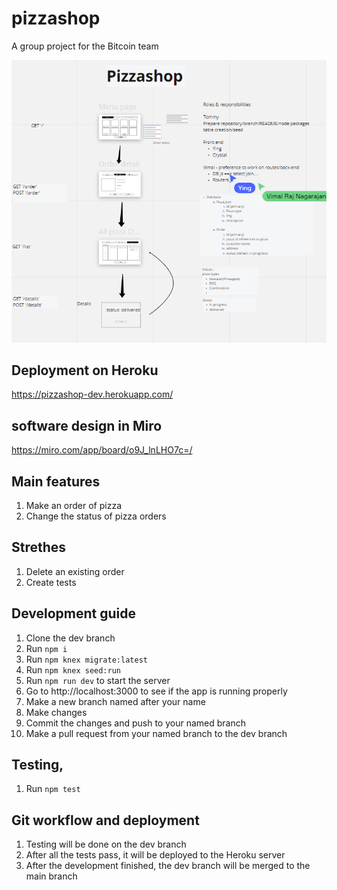 # pizzashop
A group project for the Bitcoin team

![](screenshot.png)

## Deployment on Heroku
https://pizzashop-dev.herokuapp.com/

## software design in Miro
https://miro.com/app/board/o9J_lnLHO7c=/

## Main features

1. Make an order of pizza
1. Change the status of pizza orders

##  Strethes
1. Delete an existing order
1. Create tests

## Development guide
1. Clone the dev branch
1. Run `npm i`
1. Run `npm knex migrate:latest`
1. Run `npm knex seed:run`
1. Run `npm run dev` to start the server 
1. Go to http://localhost:3000 to see if the app is running properly
1. Make a new branch named after your name
1. Make changes
1. Commit the changes and push to your named branch
1. Make a pull request from your named branch to the dev branch

## Testing, 
1. Run `npm test`
## Git workflow and deployment
1. Testing will be done on the dev branch
1. After all the tests pass, it will be deployed to the Heroku server
1. After the development finished, the dev branch will be merged to the main branch